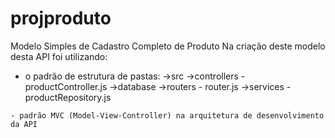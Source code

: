 # projproduto
Modelo Simples de Cadastro Completo de Produto 
Na criação deste modelo desta API foi utilizando:
   - o padrão de estrutura de pastas:
        ->src
	        ->controllers
             - productController.js
	        ->database
	        ->routers
             - router.js
	        ->services
             - productRepository.js
     
    - padrão MVC (Model-View-Controller) na arquitetura de desenvolvimento da API
     
